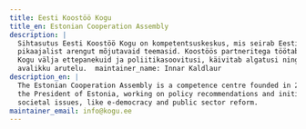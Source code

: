 ```yaml
---
title: Eesti Koostöö Kogu
title_en: Estonian Cooperation Assembly
description: |
  Sihtasutus Eesti Koostöö Kogu on kompetentsuskeskus, mis seirab Eesti
  pikaajalist arengut mõjutavaid teemasid. Koostöös partneritega töötab Koostöö
  Kogu välja ettepanekuid ja poliitikasoovitusi, käivitab algatusi ning veab
  avalikku arutelu.  maintainer_name: Innar Kaldlaur
description_en: |
  The Estonian Cooperation Assembly is a competence centre founded in 2007 by
  the President of Estonia, working on policy recommendations and initiatives on
  societal issues, like e-democracy and public sector reform.
maintainer_email: info@kogu.ee
---
```

